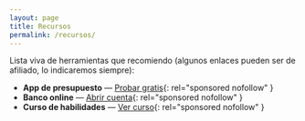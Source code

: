 ```yaml
---
layout: page
title: Recursos
permalink: /recursos/
---
```


Lista viva de herramientas que recomiendo (algunos enlaces pueden ser de afiliado, lo indicaremos siempre):

- **App de presupuesto** — [Probar gratis](#){: rel="sponsored nofollow" }
- **Banco online** — [Abrir cuenta](#){: rel="sponsored nofollow" }
- **Curso de habilidades** — [Ver curso](#){: rel="sponsored nofollow" }

